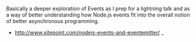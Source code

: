
Basically a deeper exploration of Events as I prep for a lightning talk and as a way of better understanding how Node.js events fit into the overall notion of better asynchronous programming. 

- http://www.sitepoint.com/nodejs-events-and-eventemitter/
_
